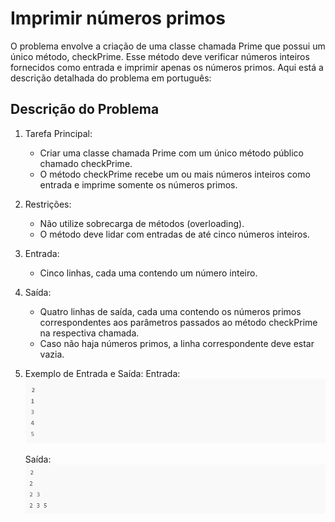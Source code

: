 # Imprimir números primos

O problema envolve a criação de uma classe chamada Prime que possui um único método, checkPrime. Esse método deve verificar números inteiros fornecidos como entrada e imprimir apenas os números primos. Aqui está a descrição detalhada do problema em português:

## Descrição do Problema
1. Tarefa Principal:
   - Criar uma classe chamada Prime com um único método público chamado checkPrime.
   - O método checkPrime recebe um ou mais números inteiros como entrada e imprime somente os números primos.
  
2. Restrições:
   - Não utilize sobrecarga de métodos (overloading).
   - O método deve lidar com entradas de até cinco números inteiros.
  
3. Entrada:
   - Cinco linhas, cada uma contendo um número inteiro.
  
4. Saída:
   - Quatro linhas de saída, cada uma contendo os números primos correspondentes aos parâmetros passados ao método checkPrime na respectiva chamada.
   - Caso não haja números primos, a linha correspondente deve estar vazia.
  
5. Exemplo de Entrada e Saída: Entrada:\
   ![imagens/img1.png](imagens/img1.png)

   Saída:\
   ![imagens/img2.png](imagens/img2.png)


